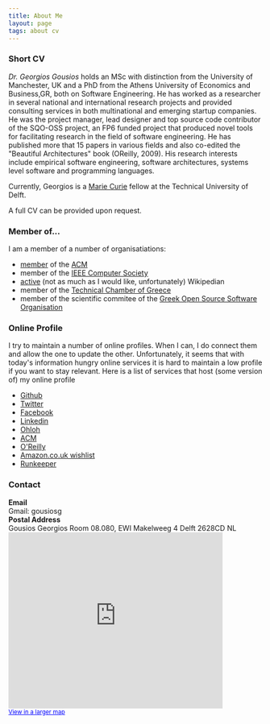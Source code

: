 ```yaml
---
title: About Me
layout: page
tags: about cv
---
```


### Short CV

*Dr. Georgios Gousios* holds an MSc with distinction from the
University of Manchester, UK and a PhD from the Athens University of
Economics and Business,GR, both on Software Engineering. He has worked as a
researcher in several national and international research projects and
provided consulting services in both multinational and emerging startup
companies. He was the project manager, lead designer and top source code
contributor of the SQO-OSS project, an FP6 funded project that produced novel
tools for facilitating research in the field of software engineering. He has
published more that 15 papers in various fields and also co-edited the
"Beautiful Architectures" book (OReilly, 2009). His research interests
include empirical software engineering, software architectures, systems level
software and programming languages.

Currently, Georgios is a [Marie Curie](http://cordis.europa.eu/mariecurie-actions/eif/home.html) fellow at the Technical University of Delft.

A full CV can be provided upon request.

### Member of...

I am a member of a number of organisatiations:

* [member](http://portal.acm.org/author_page.cfm?id=81351592431) of the [ACM](http://www.acm.org)
* member of the [IEEE Computer Society](http://www.computer.org)
* [active](http://en.wikipedia.org/wiki/User:Gousiosg) (not as much as I would like, unfortunately) Wikipedian
* member of the [Technical Chamber of Greece](http://www.tee.gr)
* member of the scientific commitee of the [Greek Open Source Software Organisation](http://ellak.gr/)

### Online Profile

I try to maintain a number of online profiles. When I can, I do connect
them and allow the one to update the other. Unfortunately, it seems
that with today's information hungry online services it is hard to
maintain a low profile if you want to stay relevant. Here is a list of
services that host (some version of) my online profile

* [Github](https://github.com/gousiosg)
* [Twitter](http://twitter.com/gousiosg)
* [Facebook](http://www.facebook.com/gousiosg)
* [Linkedin](http://www.linkedin.com/in/georgiosgousios)
* [Ohloh](http://www.ohloh.net/accounts/gousiosg)
* [ACM](http://portal.acm.org/author_page.cfm?id=81351592431)
* [O'Reilly](http://www.oreillynet.com/pub/au/3473)
* [Amazon.co.uk wishlist](http://www.amazon.co.uk/wishlist/2ONAREYL5GL9S)
* [Runkeeper](http://runkeeper.com/user/gousiosg/profile)

### Contact

<div class="row">
  <div class="span3">
    <div class="row">
      <div class="span1">
        <b>Email</b>
      </div>
      <div class="span2">
        Gmail: gousiosg
      </div>
    </div>
     <div class="row">
      <div class="span1">
        <b>Postal Address</b>
      </div>
      <div class="span2">
        Gousios Georgios
        Room 08.080, EWI
        Makelweeg 4
        Delft 2628CD
        NL
      </div>
    </div>
  </div>
  <div class="span9">
    <iframe width="425" height="350" frameborder="0" scrolling="no" marginheight="0" marginwidth="0" src="http://maps.google.com/maps/ms?msa=0&amp;msid=203218461114064744034.00045e3d1fdd861508bfc&amp;ie=UTF8&amp;t=m&amp;ll=51.999058,4.374077&amp;spn=0,0&amp;output=embed">
            </iframe>
            <br />
            <small>
              <a href="http://maps.google.com/maps/ms?msa=0&amp;msid=203218461114064744034.00045e3d1fdd861508bfc&amp;ie=UTF8&amp;t=m&amp;ll=51.999058,4.374077&amp;spn=0,0&amp;source=embed" style="color:#0000FF;text-align:left">View in a larger map</a>
            </small>
  </div>
</div>

